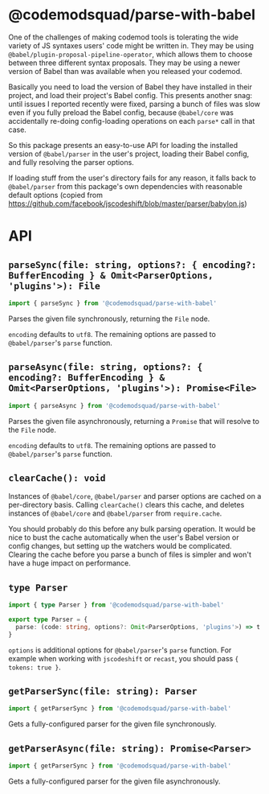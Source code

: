 # @codemodsquad/parse-with-babel

One of the challenges of making codemod tools is tolerating the wide variety of JS syntaxes users' code might be written in.
They may be using `@babel/plugin-proposal-pipeline-operator`, which allows them to choose between three different syntax proposals.
They may be using a newer version of Babel than was available when you released your codemod.

Basically you need to load the version of Babel they have installed in their project, and load their project's Babel config.
This presents another snag: until issues I reported recently were fixed, parsing a bunch of files was slow even if you fully preload
the Babel config, because `@babel/core` was accidentally re-doing config-loading operations on each `parse*` call in that case.

So this package presents an easy-to-use API for loading the installed version of `@babel/parser` in the user's project, loading their
Babel config, and fully resolving the parser options.

If loading stuff from the user's directory fails for any reason, it falls back to `@babel/parser` from this package's own dependencies
with reasonable default options (copied from https://github.com/facebook/jscodeshift/blob/master/parser/babylon.js)

# API

## `parseSync(file: string, options?: { encoding?: BufferEncoding } & Omit<ParserOptions, 'plugins'>): File`

```ts
import { parseSync } from '@codemodsquad/parse-with-babel'
```

Parses the given file synchronously, returning the `File` node.

`encoding` defaults to `utf8`. The remaining options are passed to `@babel/parser`'s `parse` function.

## `parseAsync(file: string, options?: { encoding?: BufferEncoding } & Omit<ParserOptions, 'plugins'>): Promise<File>`

```ts
import { parseAsync } from '@codemodsquad/parse-with-babel'
```

Parses the given file asynchronously, returning a `Promise` that will resolve to the `File` node.

`encoding` defaults to `utf8`. The remaining options are passed to `@babel/parser`'s `parse` function.

## `clearCache(): void`

Instances of `@babel/core`, `@babel/parser` and parser options are cached on a per-directory basis.
Calling `clearCache()` clears this cache, and deletes instances of `@babel/core` and `@babel/parser`
from `require.cache`.

You should probably do this before any bulk parsing operation. It would be nice to bust the cache
automatically when the user's Babel version or config changes, but setting up the watchers would be
complicated. Clearing the cache before you parse a bunch of files is simpler and won't have a huge
impact on performance.

## `type Parser`

```ts
import { type Parser } from '@codemodsquad/parse-with-babel'
```

```ts
export type Parser = {
  parse: (code: string, options?: Omit<ParserOptions, 'plugins'>) => t.File
}
```

`options` is additional options for `@babel/parser`'s `parse` function. For example when working
with `jscodeshift` or `recast`, you should pass `{ tokens: true }`.

## `getParserSync(file: string): Parser`

```ts
import { getParserSync } from '@codemodsquad/parse-with-babel'
```

Gets a fully-configured parser for the given file synchronously.

## `getParserAsync(file: string): Promise<Parser>`

```ts
import { getParserSync } from '@codemodsquad/parse-with-babel'
```

Gets a fully-configured parser for the given file asynchronously.
